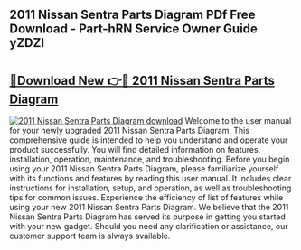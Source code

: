 ## 2011 Nissan Sentra Parts Diagram PDf Free Download - Part-hRN Service Owner Guide yZDZl

# <h2><a href="http://dfovdq.blite.top/?on=2011+Nissan+Sentra+Parts+Diagram">🔗Download New 👉🔴 2011 Nissan Sentra Parts Diagram</a></h2>

[![2011 Nissan Sentra Parts Diagram download](https://i.imgur.com/lujVjoI.png)](http://dfovdq.blite.top/?on=2011+Nissan+Sentra+Parts+Diagram)
Welcome to the user manual for your newly upgraded 2011 Nissan Sentra Parts Diagram. This comprehensive guide is intended to help you understand and operate your product successfully. You will find detailed information on features, installation, operation, maintenance, and troubleshooting. Before you begin using your 2011 Nissan Sentra Parts Diagram, please familiarize yourself with its functions and features by reading this user manual. It includes clear instructions for installation, setup, and operation, as well as troubleshooting tips for common issues. Experience the efficiency of list of features while using your new 2011 Nissan Sentra Parts Diagram. We believe that the 2011 Nissan Sentra Parts Diagram has served its purpose in getting you started with your new gadget. Should you need any clarification or assistance, our customer support team is always available.
